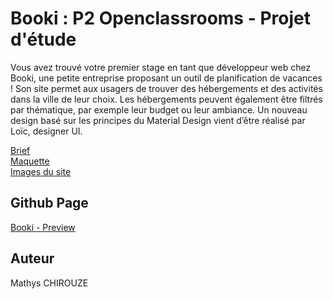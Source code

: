 # Booki : P2 Openclassrooms - Projet d'étude

Vous avez trouvé votre premier stage en tant que développeur web chez Booki, une petite entreprise proposant un outil de planification de vacances ! 
Son site permet aux usagers de trouver des hébergements et des activités dans la ville de leur choix. 
Les hébergements peuvent également être filtrés par thématique, par exemple leur budget ou leur ambiance.
Un nouveau design basé sur les principes du Material Design vient d’être réalisé par Loïc, designer UI.  

[Brief](https://course.oc-static.com/projects/D%C3%A9veloppeur+Web/IW_P3+HTML+CSS+Booki/Note+de+synthe%CC%80se+pour+inte%CC%81gration+du+site+Booki+(IW).pdf)    
[Maquette](https://www.figma.com/file/aen32jonHhD7JnIEL2b3sE/Projet-2-FR---Booki?node-id=349%3A1)  
[Images du site](https://course.oc-static.com/projects/D%C3%A9veloppeur+Web/DWP_P3+HTML+CSS+Booki/Images+Booki.zip)

## Github Page

[Booki - Preview](https://dratatin.github.io/MathysChirouze_2_112021/)

## Auteur
Mathys CHIROUZE
